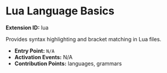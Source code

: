 # Lua Language Basics

**Extension ID:** lua

Provides syntax highlighting and bracket matching in Lua files.

* **Entry Point:** `N/A`
* **Activation Events:** N/A
* **Contribution Points:** languages, grammars
